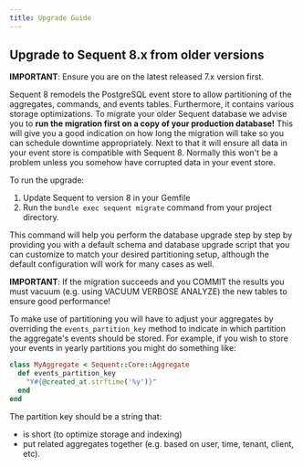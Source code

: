 ```yaml
---
title: Upgrade Guide
---
```


## Upgrade to Sequent 8.x from older versions

**IMPORTANT**: Ensure you are on the latest released 7.x version first.

Sequent 8 remodels the PostgreSQL event store to allow partitioning of
the aggregates, commands, and events tables. Furthermore, it contains
various storage optimizations. To migrate your older Sequent database
we advise you to **run the migration first on a copy of your production
database!** This will give you a good indication on how long the 
migration will take so you can schedule downtime appropriately.
Next to that it will ensure all data in your event store is compatible 
with Sequent 8. Normally this won't be a problem
unless you somehow have corrupted data in your event store.

To run the upgrade:
1. Update Sequent to version 8 in your Gemfile
2. Run the `bundle exec sequent migrate` command from your project directory.

This command will help you perform the database upgrade step by step 
by providing you with a default schema and database upgrade script that you can
customize to match your desired partitioning setup, although the
default configuration will work for many cases as well.

**IMPORTANT**: If the migration succeeds and you COMMIT the results
you must vacuum (e.g. using VACUUM VERBOSE ANALYZE) the new tables to
ensure good performance!

To make use of partitioning you will have to adjust your aggregates by
overriding the `events_partition_key` method to indicate in which
partition the aggregate's events should be stored. For example, if you
wish to store your events in yearly partitions you might do something
like:

```ruby
class MyAggregate < Sequent::Core::Aggregate
  def events_partition_key
    "Y#{@created_at.strftime('%y')}"
  end
end
```

The partition key should be a string that:

- is short (to optimize storage and indexing)
- put related aggregates together (e.g. based on user, time, tenant,
  client, etc).
